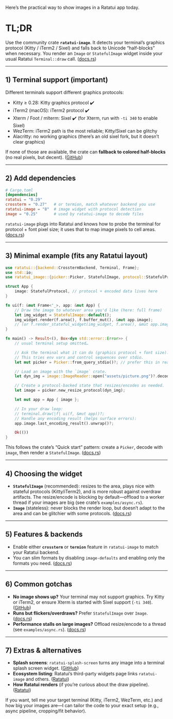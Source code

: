 Here’s the practical way to show images in a Ratatui app today.

# TL;DR

Use the community crate **`ratatui-image`**. It detects your terminal’s graphics protocol (Kitty / iTerm2 / Sixel) and falls back to Unicode “half-blocks” when necessary. You render an `Image` or `StatefulImage` widget inside your usual Ratatui `Terminal::draw` call. ([docs.rs][1])

---

## 1) Terminal support (important)

Different terminals support different graphics protocols:

- Kitty ≥ 0.28: Kitty graphics protocol ✔️
- iTerm2 (macOS): iTerm2 protocol ✔️
- Xterm / Foot / mlterm: Sixel ✔️ (for Xterm, run with `-ti 340` to enable Sixel)
- WezTerm: iTerm2 path is the most reliable; Kitty/Sixel can be glitchy
- Alacritty: no working graphics (there’s an old sixel fork, but it doesn’t clear graphics)

If none of those are available, the crate can **fallback to colored half-blocks** (no real pixels, but decent). ([GitHub][2])

---

## 2) Add dependencies

```toml
# Cargo.toml
[dependencies]
ratatui = "0.29"
crossterm = "0.27"   # or termion, match whatever backend you use
ratatui-image = "8"  # image widget with protocol detection
image = "0.25"       # used by ratatui-image to decode files
```

`ratatui-image` plugs into Ratatui and knows how to probe the terminal for protocol + font pixel size; it uses that to map image pixels to cell areas. ([docs.rs][1])

---

## 3) Minimal example (fits any Ratatui layout)

```rust
use ratatui::{backend::CrosstermBackend, Terminal, Frame};
use std::io;
use ratatui_image::{picker::Picker, StatefulImage, protocol::StatefulProtocol};

struct App {
    image: StatefulProtocol, // protocol + encoded data lives here
}

fn ui(f: &mut Frame<'_>, app: &mut App) {
    // Draw the image to whatever area you'd like (here: full frame)
    let img_widget = StatefulImage::default();
    img_widget.render(f.area(), f.buffer_mut(), &mut app.image);
    // (or f.render_stateful_widget(img_widget, f.area(), &mut app.image);)
}

fn main() -> Result<(), Box<dyn std::error::Error>> {
    // usual terminal setup omitted…

    // Ask the terminal what it can do (graphics protocol + font size).
    // This tries env vars and control sequences over stdio.
    let mut picker = Picker::from_query_stdio()?; // prefer this in real apps

    // Load an image with the `image` crate.
    let dyn_img = image::ImageReader::open("assets/picture.png")?.decode()?;

    // Create a protocol-backed state that resizes/encodes as needed.
    let image = picker.new_resize_protocol(dyn_img);

    let mut app = App { image };

    // In your draw loop:
    // terminal.draw(|f| ui(f, &mut app))?;
    // Handle any encoding result (helps surface errors):
    app.image.last_encoding_result().unwrap()?;

    Ok(())
}
```

This follows the crate’s “Quick start” pattern: create a `Picker`, decode with `image`, then render a `StatefulImage`. ([docs.rs][1])

---

## 4) Choosing the widget

- **`StatefulImage`** (recommended): resizes to the area, plays nice with stateful protocols (Kitty/iTerm2), and is more robust against overdraw artifacts. The resize/encode is blocking by default—offload to a worker thread if your images are big (see crate’s `examples/async.rs`).
- **`Image`** (stateless): never blocks the render loop, but doesn’t adapt to the area and can be glitchier with some protocols. ([docs.rs][1])

---

## 5) Features & backends

- Enable either **`crossterm`** or **`termion`** feature in `ratatui-image` to match your Ratatui backend.
- You can slim formats by disabling `image-defaults` and enabling only the formats you need. ([docs.rs][1])

---

## 6) Common gotchas

- **No image shows up?** Your terminal may not support graphics. Try Kitty or iTerm2, or ensure Xterm is started with Sixel support (`-ti 340`). ([GitHub][2])
- **Runs but flickers/overdraws?** Prefer `StatefulImage` over `Image`. ([docs.rs][1])
- **Performance stalls on large images?** Offload resize/encode to a thread (see `examples/async.rs`). ([docs.rs][1])

---

## 7) Extras & alternatives

- **Splash screens**: `ratatui-splash-screen` turns any image into a terminal splash screen widget. ([GitHub][3])
- **Ecosystem listing**: Ratatui’s third-party widgets page links `ratatui-image` and others. ([Ratatui][4])
- **How Ratatui renders** (if you’re curious about the draw pipeline). ([Ratatui][5])

If you want, tell me your target terminal (Kitty, iTerm2, WezTerm, etc.) and how big your images are—I can tailor the code to your exact setup (e.g., async pipeline, cropping/fit behavior).

[1]: https://docs.rs/ratatui-image/latest/ratatui_image/index.html 'ratatui_image - Rust'
[2]: https://github.com/benjajaja/ratatui-image 'GitHub - benjajaja/ratatui-image: Ratatui widget for rendering image graphics in terminals that support it'
[3]: https://github.com/orhun/ratatui-splash-screen?utm_source=chatgpt.com 'GitHub - orhun/ratatui-splash-screen: A Ratatui widget to turn any ...'
[4]: https://ratatui.rs/showcase/third-party-widgets/?utm_source=chatgpt.com 'Third Party Widgets Showcase - Ratatui'
[5]: https://ratatui.rs/concepts/rendering/under-the-hood/?utm_source=chatgpt.com 'Rendering under the hood - Ratatui'
